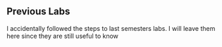 ## Previous Labs

I accidentally followed the steps to last semesters labs. I will leave them here since they are still useful to know
